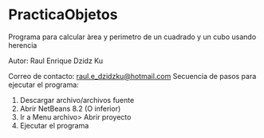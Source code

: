 # PracticaObjetos

Programa para calcular àrea y perimetro de un cuadrado y un cubo usando herencia 

Autor: Raul Enrique Dzidz Ku

Correo de contacto: raul.e_dzidzku@hotmail.com
Secuencia de pasos para ejecutar el programa:
1.	 Descargar archivo/archivos fuente
2.	 Abrir NetBeans 8.2 (O inferior)
3.	Ir a Menu archivo> Abrir proyecto
4.	Ejecutar el programa
